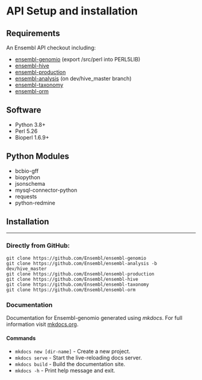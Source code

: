 API Setup and installation
===========================

Requirements
--------------

An Ensembl API checkout including:

- [ensembl-genomio](https://github.com/Ensembl/ensembl-genomio)  (export /src/perl into PERL5LIB)
- [ensembl-hive](https://github.com/Ensembl/ensembl-hive)
- [ensembl-production](https://github.com/Ensembl/ensembl-production)
- [ensembl-analysis](https://github.com/Ensembl/ensembl-analysis/tree/dev/hive_master) (on dev/hive_master branch)
- [ensembl-taxonomy](https://github.com/Ensembl/ensembl-taxonomy)
- [ensembl-orm](https://github.com/Ensembl/ensembl-orm)

Software
--------------

- Python 3.8+
- Perl 5.26
- Bioperl 1.6.9+

Python Modules
--------------
- bcbio-gff
- biopython
- jsonschema
- mysql-connector-python
- requests
- python-redmine


## Installation
--------------
### Directly from GitHub:
```
git clone https://github.com/Ensembl/ensembl-genomio
git clone https://github.com/Ensembl/ensembl-analysis -b dev/hive_master
git clone https://github.com/Ensembl/ensembl-production
git clone https://github.com/Ensembl/ensembl-hive
git clone https://github.com/Ensembl/ensembl-taxonomy
git clone https://github.com/Ensembl/ensembl-orm
```


### Documentation
Documentation for Ensembl-genomio generated using _mkdocs_. For full information visit [mkdocs.org](https://www.mkdocs.org).
#### Commands
* `mkdocs new [dir-name]` - Create a new project.
* `mkdocs serve` - Start the live-reloading docs server.
* `mkdocs build` - Build the documentation site.
* `mkdocs -h` - Print help message and exit.